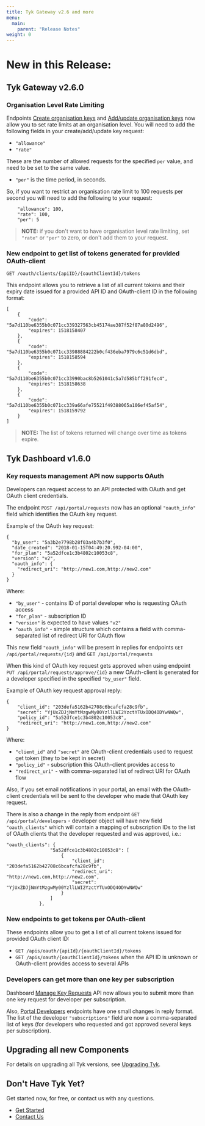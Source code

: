 ```yaml
---
title: Tyk Gateway v2.6 and more
menu:
  main:
    parent: "Release Notes"
weight: 0 
---
```


# <a name="new"></a>New in this Release:

## <a name="gateway"></a>Tyk Gateway v2.6.0

### Organisation Level Rate Limiting

Endpoints [Create organisation keys](https://tyk.io/docs/tyk-rest-api/organisation-quotas/#create-organisation-keys) and 
[Add/update organisation keys](https://tyk.io/docs/tyk-rest-api/organisation-quotas/#add-update-organisation-keys) now 
allow you to set rate limits at an organisation level. You will need to add the following fields in your create/add/update key request:

* `"allowance"`
* `"rate"`

These are the number of allowed requests for the specified `per` value, and need to be set to the same value.

* `"per"` is the time period, in seconds.

So, if you want to restrict an organisation rate limit to 100 requests per second you will need to add the following to your request:
```
    "allowance": 100,
    "rate": 100,
    "per": 5
```

> **NOTE:** if you don't want to have organisation level rate limiting, set `"rate"` or `"per"` to zero, or don't add them to your request.

### New endpoint to get list of tokens generated for provided OAuth-client

`GET /oauth/clients/{apiID}/{oauthClientId}/tokens`

This endpoint allows you to retrieve a list of all current tokens and their expiry date issued for a provided API ID and OAuth-client ID in the following format:
```
[
    {
        "code": "5a7d110be6355b0c071cc339327563cb45174ae387f52f87a80d2496",
        "expires": 1518158407
    },
    {
        "code": "5a7d110be6355b0c071cc33988884222b0cf436eba7979c6c51d6dbd",
        "expires": 1518158594
    },
    {
        "code": "5a7d110be6355b0c071cc33990bac8b5261041c5a7d585bff291fec4",
        "expires": 1518158638
    },
    {
        "code": "5a7d110be6355b0c071cc339a66afe75521f49388065a106ef45af54",
        "expires": 1518159792
    }
]
```

> **NOTE:** The list of tokens returned will change over time as tokens expire.


## <a name="dashboard"></a>Tyk Dashboard v1.6.0

### Key requests management API now supports OAuth

Developers can request access to an API protected with OAuth and get OAuth client credentials.

The endpoint `POST /api/portal/requests` now has an optional `"oauth_info"` field which identifies the OAuth key request.

Example of the OAuth key request:  
```
{
  "by_user": "5a3b2e7798b28f03a4b7b3f0",
  "date_created": "2018-01-15T04:49:20.992-04:00",
  "for_plan": "5a52dfce1c3b4802c10053c8",
  "version": "v2",
  "oauth_info": {
    "redirect_uri": "http://new1.com,http://new2.com"
  }
}
```

Where:

- `"by_user"` - contains ID of portal developer who is requesting OAuth access
- `"for_plan"` - subscription ID
- `"version"` is expected to have values `"v2"`
- `"oauth_info"` - simple structure which contains a field with comma-separated list of redirect URI for OAuth flow

This new field `"oauth_info"` will be present in replies for endpoints `GET /api/portal/requests/{id}` and `GET /api/portal/requests`

When this kind of OAuth key request gets approved when using endpoint `PUT /api/portal/requests/approve/{id}` 
a new OAuth-client is generated for a developer specified in the specified `"by_user"` field.

Example of OAuth key request approval reply:
```
{
    "client_id": "203defa5162b42708c6bcafcfa28c9fb",
    "secret": "YjUxZDJjNmYtMzgwMy00YzllLWI2YzctYTUxODQ4ODYwNWQw",
    "policy_id": "5a52dfce1c3b4802c10053c8",
    "redirect_uri": "http://new1.com,http://new2.com"
}
```

Where:

- `"client_id"` and `"secret"` are OAuth-client credentials used to request get token (they to be kept in secret)
- `"policy_id"` - subscription this OAuth-client provides access to
- `"redirect_uri"` - with comma-separated list of redirect URI for OAuth flow

Also, if you set email notifications in your portal, an email with the  OAuth-client credentials will be sent to the developer 
who made that OAuth key request.

There is also a change in the reply from endpoint `GET /api/portal/developers` - developer object will have new field
`"oauth_clients"` which will contain a mapping of subscription IDs to the list of OAuth clients that the developer requested and
was approved, i.e.:
```
"oauth_clients": {
                "5a52dfce1c3b4802c10053c8": [
                    {
                        "client_id": "203defa5162b42708c6bcafcfa28c9fb",
                        "redirect_uri": "http://new1.com,http://new2.com",
                        "secret": "YjUxZDJjNmYtMzgwMy00YzllLWI2YzctYTUxODQ4ODYwNWQw"
                    }
                ]
            },
```

### New endpoints to get tokens per OAuth-client

These endpoints allow you to get a list of all current tokens issued for provided OAuth client ID:

- `GET /apis/oauth/{apiId}/{oauthClientId}/tokens`
- `GET /apis/oauth/{oauthClientId}/tokens` when the API ID is unknown or OAuth-client provides access to several APIs


### Developers can get more than one key per subscription

Dashboard [Manage Key Requests](https://tyk.io/docs/tyk-dashboard-api/manage-key-requests/) API now allows you to submit 
more than one key request for developer per subscription.

Also, [Portal Developers](https://tyk.io/docs/tyk-dashboard-api/portal-developers/) endpoints have one small changes in 
reply format. The list of the developer `"subscriptions"` field are now a comma-separated list of keys (for developers who 
requested and got approved several keys per subscription). 

## <a name="upgrade"></a>Upgrading all new Components

For details on upgrading all Tyk versions, see [Upgrading Tyk](https://tyk.io/docs/upgrading-tyk/).

## <a name="new"></a>Don't Have Tyk Yet?

Get started now, for free, or contact us with any questions.

* [Get Started](https://tyk.io/pricing/compare-api-management-platforms/#get-started)
* [Contact Us](https://tyk.io/about/contact/)




